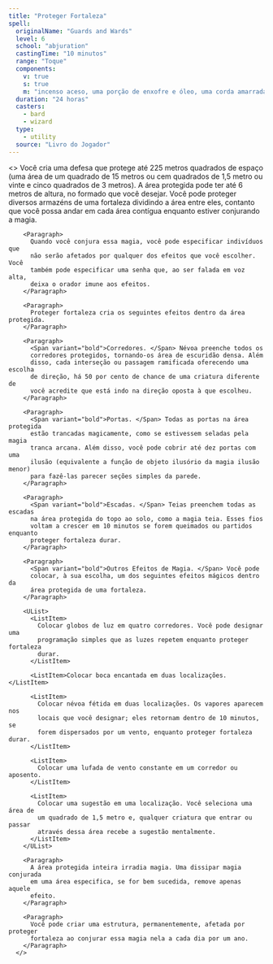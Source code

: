 ```yaml
---
title: "Proteger Fortaleza"
spell:
  originalName: "Guards and Wards"
  level: 6
  school: "abjuration"
  castingTime: "10 minutos"
  range: "Toque"
  components:
    v: true
    s: true
    m: "incenso aceso, uma porção de enxofre e óleo, uma corda amarrada, uma porção de sangue de tribulo brutal e um pequeno bastão de prata valendo, no mínimo, 10 po"
  duration: "24 horas"
  casters:
    - bard
    - wizard
  type:
    - utility
  source: "Livro do Jogador"
---
```


<>
<Paragraph>
Você cria uma defesa que protege até 225 metros quadrados de espaço
(uma área de um quadrado de 15 metros ou cem quadrados de 1,5 metro ou
vinte e cinco quadrados de 3 metros). A área protegida pode ter até 6
metros de altura, no formado que você desejar. Você pode proteger
diversos armazéns de uma fortaleza dividindo a área entre eles,
contanto que você possa andar em cada área contígua enquanto estiver
conjurando a magia.
</Paragraph>

        <Paragraph>
          Quando você conjura essa magia, você pode especificar indivíduos que
          não serão afetados por qualquer dos efeitos que você escolher. Você
          também pode especificar uma senha que, ao ser falada em voz alta,
          deixa o orador imune aos efeitos.
        </Paragraph>

        <Paragraph>
          Proteger fortaleza cria os seguintes efeitos dentro da área protegida.
        </Paragraph>

        <Paragraph>
          <Span variant="bold">Corredores. </Span> Névoa preenche todos os
          corredores protegidos, tornando-os área de escuridão densa. Além
          disso, cada interseção ou passagem ramificada oferecendo uma escolha
          de direção, há 50 por cento de chance de uma criatura diferente de
          você acredite que está indo na direção oposta à que escolheu.
        </Paragraph>

        <Paragraph>
          <Span variant="bold">Portas. </Span> Todas as portas na área protegida
          estão trancadas magicamente, como se estivessem seladas pela magia
          tranca arcana. Além disso, você pode cobrir até dez portas com uma
          ilusão (equivalente a função de objeto ilusório da magia ilusão menor)
          para fazê-las parecer seções simples da parede.
        </Paragraph>

        <Paragraph>
          <Span variant="bold">Escadas. </Span> Teias preenchem todas as escadas
          na área protegida do topo ao solo, como a magia teia. Esses fios
          voltam a crescer em 10 minutos se forem queimados ou partidos enquanto
          proteger fortaleza durar.
        </Paragraph>

        <Paragraph>
          <Span variant="bold">Outros Efeitos de Magia. </Span> Você pode
          colocar, à sua escolha, um dos seguintes efeitos mágicos dentro da
          área protegida de uma fortaleza.
        </Paragraph>

        <UList>
          <ListItem>
            Colocar globos de luz em quatro corredores. Você pode designar uma
            programação simples que as luzes repetem enquanto proteger fortaleza
            durar.
          </ListItem>

          <ListItem>Colocar boca encantada em duas localizações.</ListItem>

          <ListItem>
            Colocar névoa fétida em duas localizações. Os vapores aparecem nos
            locais que você designar; eles retornam dentro de 10 minutos, se
            forem dispersados por um vento, enquanto proteger fortaleza durar.
          </ListItem>

          <ListItem>
            Colocar uma lufada de vento constante em um corredor ou aposento.
          </ListItem>

          <ListItem>
            Colocar uma sugestão em uma localização. Você seleciona uma área de
            um quadrado de 1,5 metro e, qualquer criatura que entrar ou passar
            através dessa área recebe a sugestão mentalmente.
          </ListItem>
        </UList>

        <Paragraph>
          A área protegida inteira irradia magia. Uma dissipar magia conjurada
          em uma área especifica, se for bem sucedida, remove apenas aquele
          efeito.
        </Paragraph>

        <Paragraph>
          Você pode criar uma estrutura, permanentemente, afetada por proteger
          fortaleza ao conjurar essa magia nela a cada dia por um ano.
        </Paragraph>
      </>
